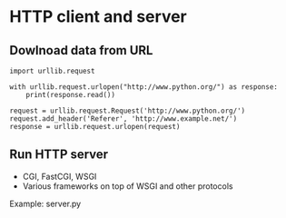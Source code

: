 # HTTP client and server

## Dowlnoad data from URL

    import urllib.request

    with urllib.request.urlopen("http://www.python.org/") as response:
        print(response.read())

    request = urllib.request.Request('http://www.python.org/')
    request.add_header('Referer', 'http://www.example.net/')
    response = urllib.request.urlopen(request)

## Run HTTP server

  * CGI, FastCGI, WSGI
  * Various frameworks on top of WSGI and other protocols

Example: server.py
